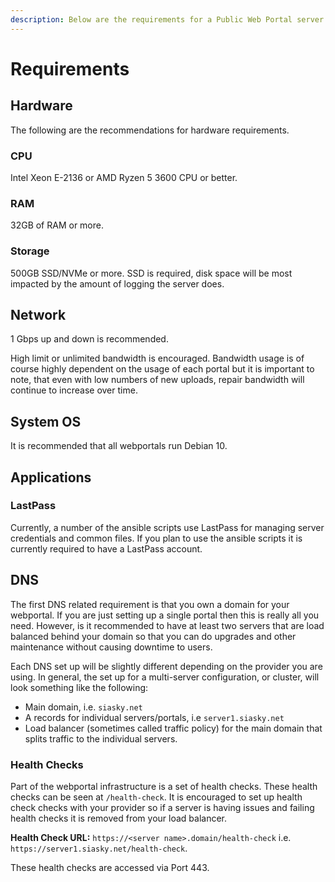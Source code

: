 ```yaml
---
description: Below are the requirements for a Public Web Portal server.
---
```


# Requirements

## Hardware

The following are the recommendations for hardware requirements.&#x20;

### CPU

Intel Xeon E-2136 or AMD Ryzen 5 3600 CPU or better.

### RAM

32GB of RAM or more.

### Storage

500GB SSD/NVMe or more. SSD is required, disk space will be most impacted by the amount of logging the server does.&#x20;

## Network

1 Gbps up and down is recommended.&#x20;

High limit or unlimited bandwidth is encouraged. Bandwidth usage is of course highly dependent on the usage of each portal but it is important to note, that even with low numbers of new uploads, repair bandwidth will continue to increase over time.&#x20;

## System OS

It is recommended that all webportals run Debian 10.

## Applications

### LastPass

Currently, a number of the ansible scripts use LastPass for managing server credentials and common files. If you plan to use the ansible scripts it is currently required to have a LastPass account.

## DNS

The first DNS related requirement is that you own a domain for your webportal. If you are just setting up a single portal then this is really all you need.  However, is it recommended to have at least two servers that are load balanced behind your domain so that you can do upgrades and other maintenance without causing downtime to users.

Each DNS set up will be slightly different depending on the provider you are using. In general, the set up for a multi-server configuration, or cluster, will look something like the following:

* Main domain, i.e. `siasky.net`
* A records for individual servers/portals, i.e `server1.siasky.net`
* Load balancer (sometimes called traffic policy) for the main domain that splits traffic to the individual servers.

### Health Checks

Part of the webportal infrastructure is a set of health checks. These health checks can be seen at `/health-check`. It is encouraged to set up health check checks with your provider so if a server is having issues and failing health checks it is removed from your load balancer.&#x20;

**Health Check URL:** `https://<server name>.domain/health-check` i.e. `https://server1.siasky.net/health-check`.&#x20;

These health checks are accessed via Port 443.
